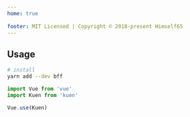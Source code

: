 ```yaml
---
home: true
  
footer: MIT Licensed | Copyright © 2018-present Himself65
---
```


## Usage

```bash
# install
yarn add --dev bff
```

```javascript
import Vue from 'vue'
import Kuen from 'kuen'

Vue.use(Kuen)
```

